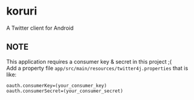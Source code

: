 koruri
===

A Twitter client for Android

## NOTE

This application requires a consumer key & secret in this project ;(  
Add a property file `app/src/main/resources/twitter4j.properties` that is like:

```
oauth.consumerKey=(your_consumer_key)
oauth.consumerSecret=(your_consumer_secret)
```

